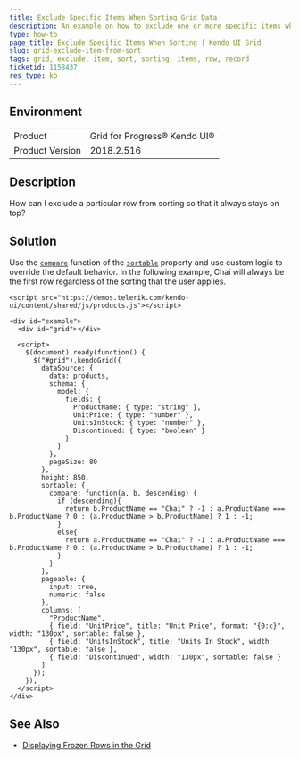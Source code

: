 ```yaml
---
title: Exclude Specific Items When Sorting Grid Data
description: An example on how to exclude one or more specific items when the user sorts data in the Kendo UI Grid.
type: how-to
page_title: Exclude Specific Items When Sorting | Kendo UI Grid
slug: grid-exclude-item-from-sort
tags: grid, exclude, item, sort, sorting, items, row, record
ticketid: 1158437
res_type: kb
---
```


## Environment

<table>
 <tr>
  <td>Product</td>
  <td>Grid for Progress® Kendo UI®</td>
 </tr>
 <tr>
	 <td>Product Version</td>
	 <td>2018.2.516</td>
 </tr>
</table>

## Description

How can I exclude a particular row from sorting so that it always stays on top?

## Solution

Use the [`compare`](https://docs.telerik.com/kendo-ui/api/javascript/ui/grid/configuration/columns.sortable#columns.sortable.compare) function of the [`sortable`](https://docs.telerik.com/kendo-ui/api/javascript/ui/grid/configuration/columns.sortable#columns.sortable) property and use custom logic to override the default behavior. In the following example, Chai will always be the first row regardless of the sorting that the user applies.

```dojo
<script src="https://demos.telerik.com/kendo-ui/content/shared/js/products.js"></script>

<div id="example">
  <div id="grid"></div>

  <script>
    $(document).ready(function() {
      $("#grid").kendoGrid({
        dataSource: {
          data: products,
          schema: {
            model: {
              fields: {
                ProductName: { type: "string" },
                UnitPrice: { type: "number" },
                UnitsInStock: { type: "number" },
                Discontinued: { type: "boolean" }
              }
            }
          },
          pageSize: 80
        },
        height: 850,
        sortable: {
          compare: function(a, b, descending) {
            if (descending){
              return b.ProductName == "Chai" ? -1 : a.ProductName === b.ProductName ? 0 : (a.ProductName > b.ProductName) ? 1 : -1;
            }
            else{
              return a.ProductName == "Chai" ? -1 : a.ProductName === b.ProductName ? 0 : (a.ProductName > b.ProductName) ? 1 : -1;
            }
          }
        },
        pageable: {
          input: true,
          numeric: false
        },
        columns: [
          "ProductName",
          { field: "UnitPrice", title: "Unit Price", format: "{0:c}", width: "130px", sortable: false },
          { field: "UnitsInStock", title: "Units In Stock", width: "130px", sortable: false },
          { field: "Discontinued", width: "130px", sortable: false }
        ]
      });
    });
  </script>
</div>
```

## See Also

* [Displaying Frozen Rows in the Grid](https://docs.telerik.com/kendo-ui/knowledge-base/grid-frozen-rows)

